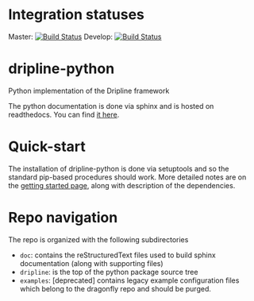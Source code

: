 # Integration statuses
Master: [![Build Status](https://travis-ci.com/driplineorg/dripline-python.svg?branch=master)](https://travis-ci.com/driplineorg/dripline-python)
Develop: [![Build Status](https://travis-ci.com/driplineorg/dripline-python.svg?branch=develop)](https://travis-ci.com/driplineorg/dripline-python)

# dripline-python
Python implementation of the Dripline framework

The python documentation is done via sphinx and is hosted on readthedocs.
You can find [it here](http://www.project8.org/dripline).

# Quick-start
The installation of dripline-python is done via setuptools and so the standard pip-based procedures should work.
More detailed notes are on the [getting started page](https://dripline-python.readthedocs.io/en/master/getting_started.html), along with description of the dependencies.

# Repo navigation
The repo is organized with the following subdirectories
- `doc`: contains the reStructuredText files used to build sphinx documentation (along with supporting files)
- `dripline`: is the top of the python package source tree
- `examples`: [deprecated] contains legacy example configuration files which belong to the dragonfly repo and should be purged.
